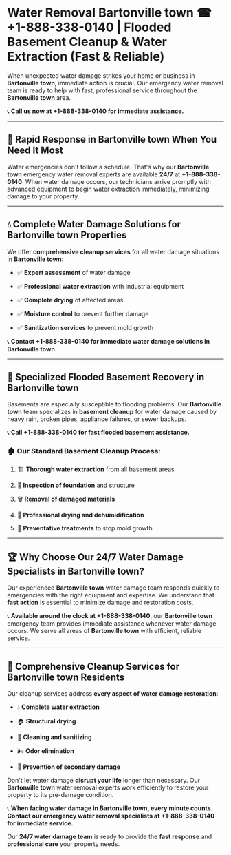 # Water Removal Bartonville town ☎ +1-888-338-0140 | Flooded Basement Cleanup & Water Extraction (Fast & Reliable)

When unexpected water damage strikes your home or business in **Bartonville town**, immediate action is crucial. Our emergency water removal team is ready to help with fast, professional service throughout the **Bartonville town** area. 

📞 **Call us now at +1-888-338-0140 for immediate assistance.**
---
## 🚀 Rapid Response in Bartonville town When You Need It Most
Water emergencies don't follow a schedule. That's why our **Bartonville town** emergency water removal experts are available **24/7** at **+1-888-338-0140**. When water damage occurs, our technicians arrive promptly with advanced equipment to begin water extraction immediately, minimizing damage to your property.
---
## 💧 Complete Water Damage Solutions for Bartonville town Properties
We offer **comprehensive cleanup services** for all water damage situations in **Bartonville town**:
- ✅ **Expert assessment** of water damage  
- ✅ **Professional water extraction** with industrial equipment  
- ✅ **Complete drying** of affected areas  
- ✅ **Moisture control** to prevent further damage  
- ✅ **Sanitization services** to prevent mold growth  
📞 **Contact +1-888-338-0140 for immediate water damage solutions in Bartonville town.**
---
## 🌊 Specialized Flooded Basement Recovery in Bartonville town
Basements are especially susceptible to flooding problems. Our **Bartonville town** team specializes in **basement cleanup** for water damage caused by heavy rain, broken pipes, appliance failures, or sewer backups. 
📞 **Call +1-888-338-0140 for fast flooded basement assistance.**
### 🏚️ Our Standard Basement Cleanup Process:
1. 🏗️ **Thorough water extraction** from all basement areas  
2. 🔎 **Inspection of foundation** and structure  
3. 🗑️ **Removal of damaged materials**  
4. 💨 **Professional drying and dehumidification**  
5. 🚫 **Preventative treatments** to stop mold growth  
---
## 🏆 Why Choose Our 24/7 Water Damage Specialists in Bartonville town?
Our experienced **Bartonville town** water damage team responds quickly to emergencies with the right equipment and expertise. We understand that **fast action** is essential to minimize damage and restoration costs.
📞 **Available around the clock at +1-888-338-0140**, our **Bartonville town** emergency team provides immediate assistance whenever water damage occurs. We serve all areas of **Bartonville town** with efficient, reliable service.
---
## 🧹 Comprehensive Cleanup Services for Bartonville town Residents
Our cleanup services address **every aspect of water damage restoration**:
- 💧 **Complete water extraction**  
- 🏠 **Structural drying**  
- 🧼 **Cleaning and sanitizing**  
- 🌬️ **Odor elimination**  
- 🚫 **Prevention of secondary damage**  
Don't let water damage **disrupt your life** longer than necessary. Our **Bartonville town** water removal experts work efficiently to restore your property to its pre-damage condition.
📞 **When facing water damage in Bartonville town, every minute counts. Contact our emergency water removal specialists at +1-888-338-0140 for immediate service.**
Our **24/7 water damage team** is ready to provide the **fast response** and **professional care** your property needs.
